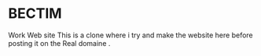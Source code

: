 # BECTIM
Work Web site
This is a clone where i try and make the website here before posting it on the Real domaine .

